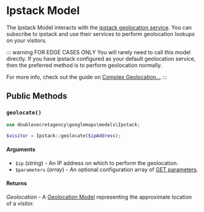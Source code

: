 # Ipstack Model

The Ipstack Model interacts with the [ipstack geolocation service](https://ipstack.com/). You can subscribe to ipstack and use their services to perform geolocation lookups on your visitors.

::: warning FOR EDGE CASES ONLY
You will rarely need to call this model directly. If you have ipstack configured as your default geolocation service, then the preferred method is to perform geolocation normally.

For more info, check out the guide on [Complex Geolocation...](/guides/complex-geolocation/)
:::

## Public Methods

### `geolocate()`

```php
use doublesecretagency\googlemaps\models\Ipstack;

$visitor = Ipstack::geolocate($ipAddress);
```

#### Arguments

 - `$ip` (_string_) - An IP address on which to perform the geolocation.
 - `$parameters` (_array_) - An optional configuration array of [GET parameters](https://ipstack.com/documentation).

#### Returns

_Geolocation_ - A [Geolocation Model](/models/geolocation-model/) representing the approximate location of a visitor.
